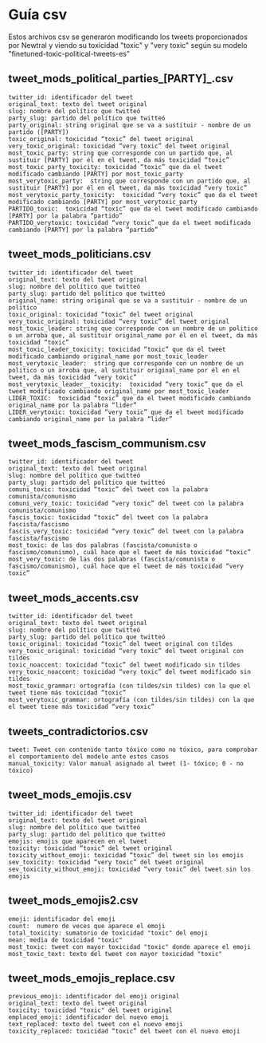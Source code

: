 # Guía csv
Estos archivos csv se generaron modificando los tweets proporcionados por Newtral y viendo su toxicidad "toxic" y "very toxic" según su modelo "finetuned-toxic-political-tweets-es"
## tweet_mods_political_parties_[PARTY]_.csv
    twitter_id: identificador del tweet
    original_text: texto del tweet original	
    slug: nombre del político que twitteó	
    party_slug: partido del político que twitteó	
    party_original: string original que se va a sustituir - nombre de un partido ([PARTY])	
    toxic_original: toxicidad “toxic” del tweet original	
    very_toxic_original: toxicidad “very toxic” del tweet original		
    most_toxic_party: string que corresponde con un partido que, al sustituir [PARTY] por él en el tweet, da más toxicidad “toxic” 	
    most_toxic_party_toxicity: toxicidad “toxic” que da el tweet modificado cambiando [PARTY] por most_toxic_party
    most_verytoxic_party:  string que corresponde con un partido que, al sustituir [PARTY] por él en el tweet, da más toxicidad “very toxic” 		
    most_verytoxic_party_toxicity:  toxicidad “very toxic” que da el tweet modificado cambiando [PARTY] por most_verytoxic_party
    PARTIDO_toxic:  toxicidad “toxic” que da el tweet modificado cambiando [PARTY] por la palabra “partido”	
    PARTIDO_verytoxic: toxicidad “very toxic” que da el tweet modificado cambiando [PARTY] por la palabra “partido”	

## tweet_mods_politicians.csv

    twitter_id: identificador del tweet
    original_text: texto del tweet original	
    slug: nombre del político que twitteó	
    party_slug: partido del político que twitteó	
    original_name: string original que se va a sustituir - nombre de un politico
    toxic_original: toxicidad “toxic” del tweet original	
    very_toxic_original: toxicidad “very toxic” del tweet original		
    most_toxic_leader: string que corresponde con un nombre de un politico o un arroba que, al sustituir original_name por él en el tweet, da más toxicidad “toxic” 	
    most_toxic_leader_toxicity: toxicidad “toxic” que da el tweet modificado cambiando original_name por most_toxic_leader
    most_verytoxic_leader:  string que corresponde con un nombre de un politico o un arroba que, al sustituir original_name por él en el tweet, da más toxicidad “very toxic” 	
    most_verytoxic_leader__toxicity:  toxicidad “very toxic” que da el tweet modificado cambiando original_name por most_toxic_leader
    LIDER_TOXIC:  toxicidad “toxic” que da el tweet modificado cambiando original_name por la palabra “lider”	
    LIDER_verytoxic: toxicidad “very toxic” que da el tweet modificado cambiando original_name por la palabra “lider”	
    
## tweet_mods_fascism_communism.csv

    twitter_id: identificador del tweet
    original_text: texto del tweet original	
    slug: nombre del político que twitteó	
    party_slug: partido del político que twitteó	
    comuni_toxic: toxicidad “toxic” del tweet con la palabra comunista/comunismo
    comuni_very_toxic: toxicidad “very toxic” del tweet con la palabra comunista/comunismo
    fascis_toxic: toxicidad “toxic” del tweet con la palabra fascista/fascismo
    fascis_very_toxic: toxicidad “very toxic” del tweet con la palabra fascista/fascismo
    most_toxic: de las dos palabras (fascista/comunista o fascismo/comunismo), cuál hace que el tweet de más toxicidad “toxic”
    most_very_toxic: de las dos palabras (fascista/comunista o fascismo/comunismo), cuál hace que el tweet de más toxicidad “very toxic”

## tweet_mods_accents.csv
	
    twitter_id: identificador del tweet
	original_text: texto del tweet original	
	slug: nombre del político que twitteó	
	party_slug: partido del político que twitteó	
    toxic_original: toxicidad “toxic” del tweet original con tildes
    very_toxic_original: toxicidad “very toxic” del tweet original con tildes
    toxic_noaccent: toxicidad “toxic” del tweet modificado sin tildes
    very_toxic_noaccent: toxicidad “very toxic” del tweet modificado sin tildes
    most_toxic_grammar: ortografía (con tildes/sin tildes) con la que el tweet tiene más toxicidad “toxic”
    most_verytoxic_grammar: ortografía (con tildes/sin tildes) con la que el tweet tiene más toxicidad “very toxic”
## tweets_contradictorios.csv

    tweet: Tweet con contenido tanto tóxico como no tóxico, para comprobar el comportamiento del modelo ante estos casos
    manual_toxicity: Valor manual asignado al tweet (1- tóxico; 0 - no tóxico)

## tweet_mods_emojis.csv

    twitter_id: identificador del tweet
    original_text: texto del tweet original	
    slug: nombre del político que twitteó	
    party_slug: partido del político que twitteó	
    emojis: emojis que aparecen en el tweet	
    toxicity: toxicidad “toxic” del tweet original	
    toxicity_without_emoji: toxicidad “toxic” del tweet sin los emojis		
    sev_toxicity: toxicidad “very toxic” del tweet original	
    sev_toxicity_without_emoji: toxicidad “very toxic” del tweet sin los emojis
   
## tweet_mods_emojis2.csv

    emoji: identificador del emoji
    count:  numero de veces que aparece el emoji	
    total_toxicity: sumatorio de toxicidad "toxic" del emoji	
    mean: media de toxicidad "toxic"
    most_toxic: tweet con mayor toxicidad "toxic" donde aparece el emoji
    most_toxic_text: texto del tweet con mayor toxicidad "toxic"
    
## tweet_mods_emojis_replace.csv

    previous_emoji: identificador del emoji original
    original_text: texto del tweet original	
    toxicity: toxicidad "toxic" del tweet original	
    emplaced_emoji: identificador del nuevo emoji	
    text_replaced: texto del tweet con el nuevo emoji	
    toxicity_replaced: toxicidad “toxic” del tweet con el nuevo emoji	
